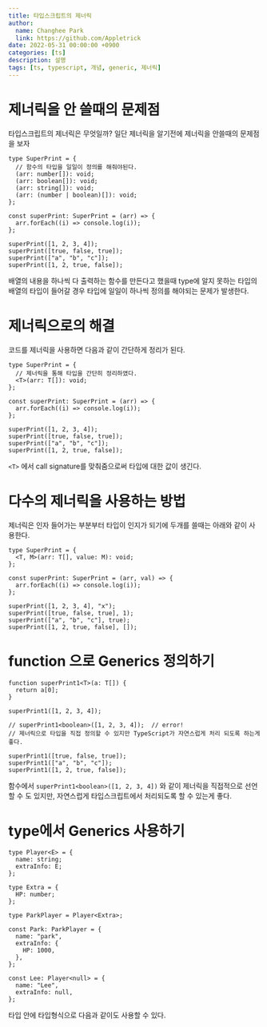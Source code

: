 ```yaml
---
title: 타입스크립트의 제너릭
author:
  name: Changhee Park
  link: https://github.com/Appletrick
date: 2022-05-31 00:00:00 +0900
categories: [ts]
description: 설명
tags: [ts, typescript, 개념, generic, 제너릭]
---
```


# 제너릭을 안 쓸때의 문제점

타입스크립트의 제너릭은 무엇일까? 일단 제너릭을 알기전에 제너릭을 안쓸때의 문제점을 보자

```tsx
type SuperPrint = {
  // 함수의 타입을 일일이 정의를 해줘야된다.
  (arr: number[]): void;
  (arr: boolean[]): void;
  (arr: string[]): void;
  (arr: (number | boolean)[]): void;
};

const superPrint: SuperPrint = (arr) => {
  arr.forEach((i) => console.log(i));
};

superPrint([1, 2, 3, 4]);
superPrint([true, false, true]);
superPrint(["a", "b", "c"]);
superPrint([1, 2, true, false]);
```

배열의 내용을 하나씩 다 출력하는 함수를 만든다고 했을때 type에 알지 못하는 타입의 배열의 타입이 들어갈 경우 타입에 일일이 하나씩 정의를 해야되는 문제가 발생한다.

# 제너릭으로의 해결

코드를 제너릭을 사용하면 다음과 같이 간단하게 정리가 된다.

```tsx
type SuperPrint = {
  // 제너릭을 통해 타입을 간단히 정리하였다.
  <T>(arr: T[]): void;
};

const superPrint: SuperPrint = (arr) => {
  arr.forEach((i) => console.log(i));
};

superPrint([1, 2, 3, 4]);
superPrint([true, false, true]);
superPrint(["a", "b", "c"]);
superPrint([1, 2, true, false]);
```

`<T>` 에서 call signature를 맞춰줌으로써 타입에 대한 값이 생긴다.

# 다수의 제너릭을 사용하는 방법

제너릭은 인자 들어가는 부분부터 타입이 인지가 되기에 두개를 쓸때는 아래와 같이 사용한다.

```tsx
type SuperPrint = {
  <T, M>(arr: T[], value: M): void;
};

const superPrint: SuperPrint = (arr, val) => {
  arr.forEach((i) => console.log(i));
};

superPrint([1, 2, 3, 4], "x");
superPrint([true, false, true], 1);
superPrint(["a", "b", "c"], true);
superPrint([1, 2, true, false], []);
```

# function 으로 Generics 정의하기

```tsx
function superPrint1<T>(a: T[]) {
  return a[0];
}

superPrint1([1, 2, 3, 4]);

// superPrint1<boolean>([1, 2, 3, 4]);  // error!
// 제너릭으로 타입을 직접 정의할 수 있지만 TypeScript가 자연스럽게 처리 되도록 하는게 좋다.

superPrint1([true, false, true]);
superPrint1(["a", "b", "c"]);
superPrint1([1, 2, true, false]);
```

함수에서 `superPrint1<boolean>([1, 2, 3, 4])` 와 같이 제너릭을 직접적으로 선언할 수 도 있지만, 자연스럽게 타입스크립트에서 처리되도록 할 수 있는게 좋다.

# type에서 Generics 사용하기

```tsx
type Player<E> = {
  name: string;
  extraInfo: E;
};

type Extra = {
  HP: number;
};

type ParkPlayer = Player<Extra>;

const Park: ParkPlayer = {
  name: "park",
  extraInfo: {
    HP: 1000,
  },
};

const Lee: Player<null> = {
  name: "Lee",
  extraInfo: null,
};
```

타입 안에 타입형식으로 다음과 같이도 사용할 수 있다.
